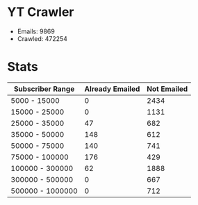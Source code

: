 # YT Crawler
- Emails: 9869
- Crawled: 472254

# Stats
| Subscriber Range  | Already Emailed | Not Emailed |
|-------|-------|-------|
| 5000 - 15000 | 0 | 2434 |
| 15000 - 25000 | 0 | 1131 |
| 25000 - 35000 | 47 | 682 |
| 35000 - 50000 | 148 | 612 |
| 50000 - 75000 | 140 | 741 |
| 75000 - 100000 | 176 | 429 |
| 100000 - 300000 | 62 | 1888 |
| 300000 - 500000 | 0 | 667 |
| 500000 - 1000000 | 0 | 712 |
